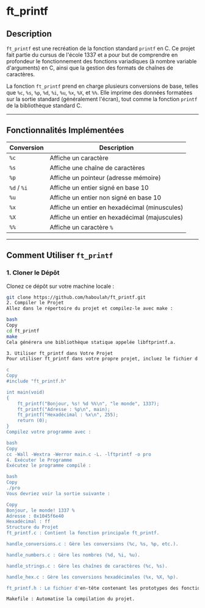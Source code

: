 # ft_printf

## Description

`ft_printf` est une recréation de la fonction standard `printf` en C. Ce projet fait partie du cursus de l'école 1337 et a pour but de comprendre en profondeur le fonctionnement des fonctions variadiques (à nombre variable d'arguments) en C, ainsi que la gestion des formats de chaînes de caractères.

La fonction `ft_printf` prend en charge plusieurs conversions de base, telles que `%c`, `%s`, `%p`, `%d`, `%i`, `%u`, `%x`, `%X`, et `%%`. Elle imprime des données formatées sur la sortie standard (généralement l'écran), tout comme la fonction `printf` de la bibliothèque standard C.

---

## Fonctionnalités Implémentées

| Conversion | Description                          |
|------------|--------------------------------------|
| `%c`       | Affiche un caractère                 |
| `%s`       | Affiche une chaîne de caractères     |
| `%p`       | Affiche un pointeur (adresse mémoire)|
| `%d` / `%i`| Affiche un entier signé en base 10   |
| `%u`       | Affiche un entier non signé en base 10|
| `%x`       | Affiche un entier en hexadécimal (minuscules)|
| `%X`       | Affiche un entier en hexadécimal (majuscules)|
| `%%`       | Affiche un caractère `%`             |

---

## Comment Utiliser `ft_printf`

### 1. Cloner le Dépôt

Clonez ce dépôt sur votre machine locale :

```bash
git clone https://github.com/haboulah/ft_printf.git
2. Compiler le Projet
Allez dans le répertoire du projet et compilez-le avec make :

bash
Copy
cd ft_printf
make
Cela générera une bibliothèque statique appelée libftprintf.a.

3. Utiliser ft_printf dans Votre Projet
Pour utiliser ft_printf dans votre propre projet, incluez le fichier d'en-tête ft_printf.h et liez la bibliothèque libftprintf.a. Voici un exemple :

c
Copy
#include "ft_printf.h"

int main(void)
{
    ft_printf("Bonjour, %s! %d %%\n", "le monde", 1337);
    ft_printf("Adresse : %p\n", main);
    ft_printf("Hexadécimal : %x\n", 255);
    return (0);
}
Compilez votre programme avec :

bash
Copy
cc -Wall -Wextra -Werror main.c -L. -lftprintf -o pro
4. Exécuter le Programme
Exécutez le programme compilé :

bash
Copy
./pro
Vous devriez voir la sortie suivante :

Copy
Bonjour, le monde! 1337 %
Adresse : 0x1045f6e40
Hexadécimal : ff
Structure du Projet
ft_printf.c : Contient la fonction principale ft_printf.

handle_conversions.c : Gère les conversions (%c, %s, %p, etc.).

handle_numbers.c : Gère les nombres (%d, %i, %u).

handle_strings.c : Gère les chaînes de caractères (%c, %s).

handle_hex.c : Gère les conversions hexadécimales (%x, %X, %p).

ft_printf.h : Le fichier d'en-tête contenant les prototypes des fonctions.

Makefile : Automatise la compilation du projet.


